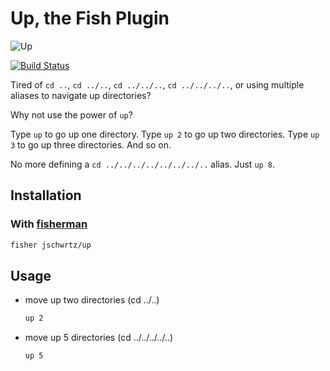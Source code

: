 # Up, the Fish Plugin

![Up](https://cdn-pro.dprcdn.net/files/acc_632465/Suwcia "Up.fish")

[![Build Status][travis-badge]][travis-link]

Tired of `cd ..`, `cd ../..`, `cd ../../..`, `cd ../../../..`, or using multiple aliases to navigate up directories?

Why not use the power of `up`?

Type `up` to go up one directory.  Type `up 2` to go up two directories.  Type `up 3` to go up three directories.  And so on.

No more defining a `cd ../../../../../../../..` alias.  Just `up 8`.

## Installation

### With [fisherman]

```bash
fisher jschwrtz/up
```

## Usage

- move up two directories (cd ../..)
  ```bash
  up 2
  ```
- move up 5 directories (cd ../../../../..)
  ```bash
  up 5
  ```

[travis-link]: https://travis-ci.org/jschwrtz/up
[travis-badge]: https://img.shields.io/travis/jschwrtz/up.svg
[slack-link]: https://fisherman-wharf.herokuapp.com
[slack-badge]: https://fisherman-wharf.herokuapp.com/badge.svg
[fisherman]: https://github.com/fisherman/fisherman

